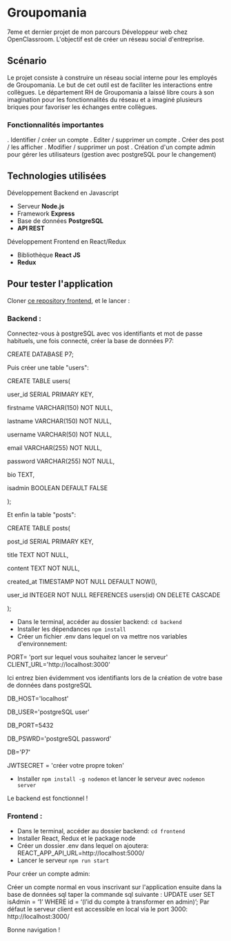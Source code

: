 # Groupomania

7eme et dernier projet de mon parcours Développeur web chez OpenClassroom. L'objectif est de créer un réseau social d'entreprise.

## Scénario

Le projet consiste à construire un réseau social interne pour les employés de Groupomania. Le but de cet outil est de faciliter les interactions entre collègues. Le département RH de Groupomania a laissé libre cours à son imagination pour les fonctionnalités du réseau et a imaginé plusieurs briques pour favoriser les échanges entre collègues.

### Fonctionnalités importantes

. Identifier / créer un compte
. Editer / supprimer un compte
. Créer des post / les afficher
. Modifier / supprimer un post
. Création d'un compte admin pour gérer les utilisateurs (gestion avec postgreSQL pour le changement)

## Technologies utilisées

Développement Backend en Javascript

- Serveur **Node.js**
- Framework **Express**
- Base de données **PostgreSQL**
- **API REST**

Développement Frontend en React/Redux

- Bibliothèque **React JS**
- **Redux**

## Pour tester l'application

Cloner [ce repository frontend](https://github.com/Cynthiacrn/caroncynthia_7_200202022.git), et le lancer :

### Backend :

Connectez-vous à postgreSQL avec vos identifiants et mot de passe habituels, une fois connecté, créer la base de données P7:

CREATE DATABASE P7;

Puis créer une table "users":

CREATE TABLE users(

user_id SERIAL PRIMARY KEY,

firstname VARCHAR(150) NOT NULL,

lastname VARCHAR(150) NOT NULL,

username VARCHAR(50) NOT NULL,

email VARCHAR(255) NOT NULL,

password VARCHAR(255) NOT NULL,

bio TEXT,

isadmin BOOLEAN DEFAULT FALSE

);

Et enfin la table "posts":

CREATE TABLE posts(

post_id SERIAL PRIMARY KEY,

title TEXT NOT NULL,

content TEXT NOT NULL,

created_at TIMESTAMP NOT NULL DEFAULT NOW(),

user_id INTEGER NOT NULL REFERENCES users(id) ON DELETE CASCADE

);

- Dans le terminal, accéder au dossier backend: `cd backend`
- Installer les dépendances `npm install`
- Créer un fichier .env dans lequel on va mettre nos variables d'environnement:

PORT= 'port sur lequel vous souhaitez lancer le serveur'
CLIENT_URL='http://localhost:3000'

Ici entrez bien évidemment vos identifiants lors de la création de votre base de données dans postgreSQL

DB_HOST='localhost'

DB_USER='postgreSQL user'

DB_PORT=5432

DB_PSWRD='postgreSQL password'

DB='P7'

JWTSECRET = 'créer votre propre token'

- Installer `npm install -g nodemon` et lancer le serveur avec `nodemon server`

Le backend est fonctionnel !

### Frontend :

- Dans le terminal, accéder au dossier backend: `cd frontend`
- Installer React, Redux et le package node
- Créer un dossier .env dans lequel on ajoutera: REACT_APP_API_URL=http://localhost:5000/
- Lancer le serveur `npm run start`

Pour créer un compte admin:

Créer un compte normal en vous inscrivant sur l'application
ensuite dans la base de données sql taper la commande sql suivante :
UPDATE user SET isAdmin = ‘1’ WHERE id = ‘(l’id du compte à transformer en admin)’;
Par défaut le serveur client est accessible en local via le port 3000: http://localhost:3000/

Bonne navigation !
